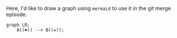 Here, I'd like to draw a graph using `mermaid` to use it in the git merge episode.



```mermaid
graph LR;
    A((❤)) --> B((★));
```

